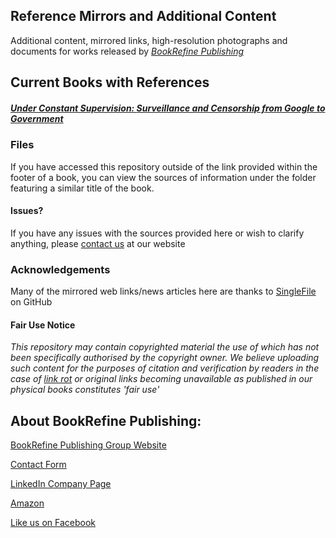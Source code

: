 ## Reference Mirrors and Additional Content

Additional content, mirrored links, high-resolution photographs and documents for works released by *[BookRefine Publishing](https://bookrefine.com)*

## Current Books with References
##### [Under Constant Supervision: *Surveillance and Censorship from Google to Government*](https://github.com/BookRefine/references/tree/master/supervision)


### Files
If you have accessed this repository outside of the link provided within the footer of a book, you can view the sources of information under the folder featuring a similar title of the book.

#### Issues?
If you have any issues with the sources provided here or wish to clarify anything, please [contact us](https://bookrefine.com/contact/) at our website

### Acknowledgements
Many of the mirrored web links/news articles here are thanks to [SingleFile](https://github.com/gildas-lormeau/SingleFile) on GitHub


#### Fair Use Notice

_This repository may contain copyrighted material the use of which has not been specifically authorised by the copyright owner. We believe uploading such content for the purposes of citation and verification by readers in the case of [link rot](https://en.wikipedia.org/wiki/Link_rot) or original links becoming unavailable as published in our physical books constitutes 'fair use'_

## About BookRefine Publishing:
[BookRefine Publishing Group Website](https://bookrefine.com)

[Contact Form](https://bookrefine.com/contact)

[LinkedIn Company Page](https://www.linkedin.com/company/bookrefine/)

[Amazon](https://www.amazon.com/s?k=BookRefine+Publishing&ref=nb_sb_noss)

[Like us on Facebook](https://www.facebook.com/bookrefine/)
